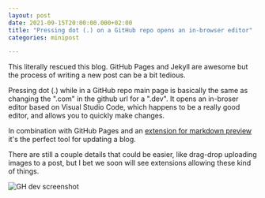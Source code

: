 ```yaml
---
layout: post
date: 2021-09-15T20:00:00.000+02:00
title: "Pressing dot (.) on a GitHub repo opens an in-browser editor"
categories: minipost

---
```

This literally rescued this blog. GitHub Pages and Jekyll are awesome but the process of writing a new post can be a bit tedious.

Pressing dot (.) while in a GitHub repo main page is basically the same as changing the ".com" in the github url for a ".dev". It opens an in-broser editor based on Visual Studio Code, which happens to be a really good editor, and allows you to quickly make changes.

In combination with GitHub Pages and an [extension for markdown preview][markdown preview] it's the perfect tool for updating a blog.

There are still a couple details that could be easier, like drag-drop uploading images to a post, but I bet we soon will see extensions allowing these kind of things.

![GH dev screenshot][ghdev]

[markdown preview]: https://marketplace.visualstudio.com/items?itemName=bierner.markdown-preview-github-styles

[ghdev]: https://danibarca.com/images/ghdev.png